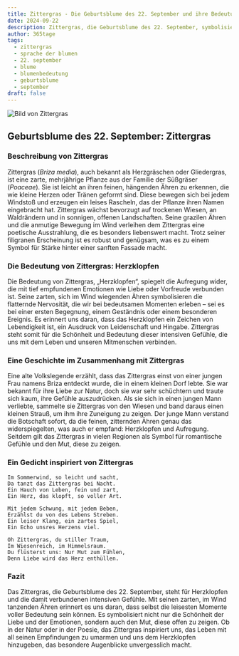 ```yaml
---
title: Zittergras - Die Geburtsblume des 22. September und ihre Bedeutung
date: 2024-09-22
description: Zittergras, die Geburtsblume des 22. September, symbolisiert Herzklopfen. Erfahre mehr über ihre Geschichte, Bedeutung und Symbolik in der Sprache der Blumen.
author: 365tage
tags:
  - zittergras
  - sprache der blumen
  - 22. september
  - blume
  - blumenbedeutung
  - geburtsblume
  - september
draft: false
---
```


![Bild von Zittergras](https://cdn.pixabay.com/photo/2017/06/30/13/13/hjertegrs-2458228_1280.jpg#center)


## Geburtsblume des 22. September: Zittergras

### Beschreibung von Zittergras

Zittergras (_Briza media_), auch bekannt als Herzgräschen oder Gliedergras, ist eine zarte, mehrjährige Pflanze aus der Familie der Süßgräser (_Poaceae_). Sie ist leicht an ihren feinen, hängenden Ähren zu erkennen, die wie kleine Herzen oder Tränen geformt sind. Diese bewegen sich bei jedem Windstoß und erzeugen ein leises Rascheln, das der Pflanze ihren Namen eingebracht hat. Zittergras wächst bevorzugt auf trockenen Wiesen, an Waldrändern und in sonnigen, offenen Landschaften. Seine grazilen Ähren und die anmutige Bewegung im Wind verleihen dem Zittergras eine poetische Ausstrahlung, die es besonders liebenswert macht. Trotz seiner filigranen Erscheinung ist es robust und genügsam, was es zu einem Symbol für Stärke hinter einer sanften Fassade macht.

### Die Bedeutung von Zittergras: Herzklopfen

Die Bedeutung von Zittergras, „Herzklopfen“, spiegelt die Aufregung wider, die mit tief empfundenen Emotionen wie Liebe oder Vorfreude verbunden ist. Seine zarten, sich im Wind wiegenden Ähren symbolisieren die flatternde Nervosität, die wir bei bedeutsamen Momenten erleben – sei es bei einer ersten Begegnung, einem Geständnis oder einem besonderen Ereignis. Es erinnert uns daran, dass das Herzklopfen ein Zeichen von Lebendigkeit ist, ein Ausdruck von Leidenschaft und Hingabe. Zittergras steht somit für die Schönheit und Bedeutung dieser intensiven Gefühle, die uns mit dem Leben und unseren Mitmenschen verbinden.

### Eine Geschichte im Zusammenhang mit Zittergras

Eine alte Volkslegende erzählt, dass das Zittergras einst von einer jungen Frau namens Briza entdeckt wurde, die in einem kleinen Dorf lebte. Sie war bekannt für ihre Liebe zur Natur, doch sie war sehr schüchtern und traute sich kaum, ihre Gefühle auszudrücken. Als sie sich in einen jungen Mann verliebte, sammelte sie Zittergras von den Wiesen und band daraus einen kleinen Strauß, um ihm ihre Zuneigung zu zeigen. Der junge Mann verstand die Botschaft sofort, da die feinen, zitternden Ähren genau das widerspiegelten, was auch er empfand: Herzklopfen und Aufregung. Seitdem gilt das Zittergras in vielen Regionen als Symbol für romantische Gefühle und den Mut, diese zu zeigen.

### Ein Gedicht inspiriert von Zittergras

```
Im Sommerwind, so leicht und sacht,  
Da tanzt das Zittergras bei Nacht.  
Ein Hauch von Leben, fein und zart,  
Ein Herz, das klopft, so voller Art.  

Mit jedem Schwung, mit jedem Beben,  
Erzählst du von des Lebens Streben.  
Ein leiser Klang, ein zartes Spiel,  
Ein Echo unsres Herzens viel.  

Oh Zittergras, du stiller Traum,  
Im Wiesenreich, im Himmelsraum.  
Du flüsterst uns: Nur Mut zum Fühlen,  
Denn Liebe wird das Herz enthüllen.  
```

### Fazit

Das Zittergras, die Geburtsblume des 22. September, steht für Herzklopfen und die damit verbundenen intensiven Gefühle. Mit seinen zarten, im Wind tanzenden Ähren erinnert es uns daran, dass selbst die leisesten Momente voller Bedeutung sein können. Es symbolisiert nicht nur die Schönheit der Liebe und der Emotionen, sondern auch den Mut, diese offen zu zeigen. Ob in der Natur oder in der Poesie, das Zittergras inspiriert uns, das Leben mit all seinen Empfindungen zu umarmen und uns dem Herzklopfen hinzugeben, das besondere Augenblicke unvergesslich macht.
